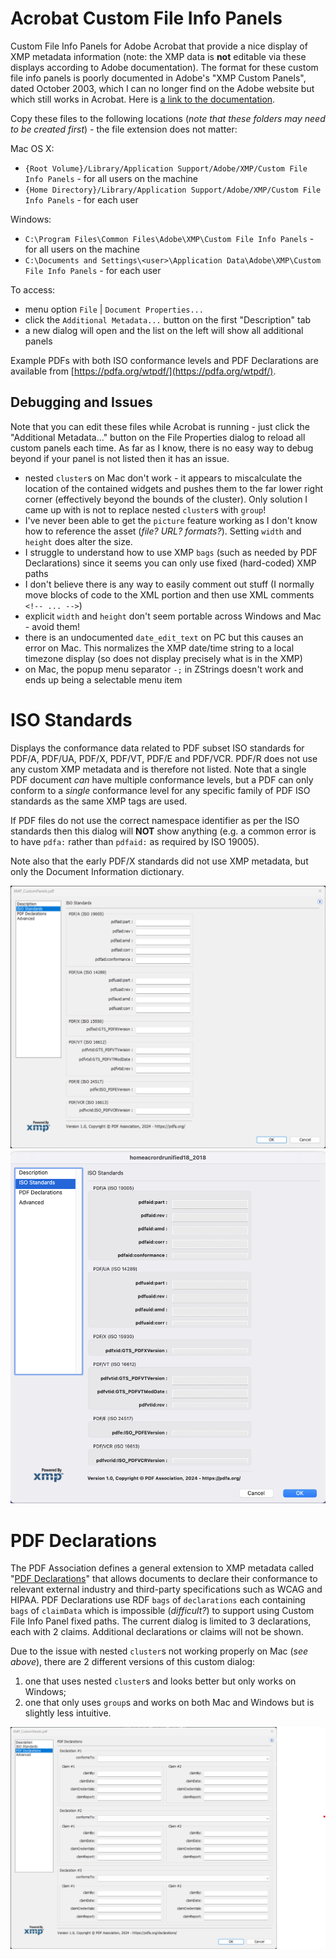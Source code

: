 # Acrobat Custom File Info Panels
Custom File Info Panels for Adobe Acrobat that provide a nice display of XMP metadata information (note: the XMP data is **not** editable via these displays according to Adobe documentation). The format for these custom file info panels is poorly documented in Adobe's "XMP Custom Panels", dated October 2003, which I can no longer find on the Adobe website but which still works in Acrobat. Here is [a link to the documentation](http://metadatadeluxe.pbworks.com/f/XMP_CustomPanels.pdf).

Copy these files to the following locations (_note that these folders may need to be created first_) - the file extension does not matter:

Mac OS X:
- `{Root Volume}/Library/Application Support/Adobe/XMP/Custom File Info Panels` - for all users on the machine
- `{Home Directory}/Library/Application Support/Adobe/XMP/Custom File Info Panels` - for each user

Windows:
- `C:\Program Files\Common Files\Adobe\XMP\Custom File Info Panels` - for all users on the machine
- `C:\Documents and Settings\<user>\Application Data\Adobe\XMP\Custom File Info Panels` - for each user

To access:
- menu option `File` | `Document Properties...`
- click the `Additional Metadata...` button on the first "Description" tab
- a new dialog will open and the list on the left will show all additional panels

Example PDFs with both ISO conformance levels and PDF Declarations are available from [https://pdfa.org/wtpdf/](https://pdfa.org/wtpdf/).

## Debugging and Issues
Note that you can edit these files while Acrobat is running - just click the "Additional Metadata..." button on the File Properties dialog to reload all custom panels each time. As far as I know, there is no easy way to debug beyond if your panel is not listed then it has an issue.

- nested `cluster`s on Mac don't work - it appears to miscalculate the location of the contained widgets and pushes them to the far lower right corner (effectively beyond the bounds of the cluster). Only solution I came up with is not to replace nested `cluster`s with `group`!
- I've never been able to get the `picture` feature working as I don't know how to reference the asset (_file? URL? formats?_). Setting `width` and `height` does alter the size.
- I struggle to understand how to use XMP `bags` (such as needed by PDF Declarations) since it seems you can only use fixed (hard-coded) XMP paths
- I don't believe there is any way to easily comment out stuff (I normally move blocks of code to the XML portion and then use XML comments `<!-- ... -->`)
- explicit `width` and `height` don't seem portable across Windows and Mac - avoid them!
- there is an undocumented `date_edit_text` on PC but this causes an error on Mac. This normalizes the XMP date/time string to a local timezone display (so does not display precisely what is in the XMP)
- on Mac, the popup menu separator `-;` in ZStrings doesn't work and ends up being a selectable menu item

# ISO Standards
Displays the conformance data related to PDF subset ISO standards for PDF/A, PDF/UA, PDF/X, PDF/VT, PDF/E and PDF/VCR. PDF/R does not use any custom XMP metadata and is therefore not listed. Note that a single PDF document _can_ have multiple conformance levels, but a PDF can only conform to a _single_ conformance level for any specific family of PDF ISO standards as the same XMP tags are used. 

If PDF files do not use the correct namespace identifier as per the ISO standards then this dialog will **NOT** show anything (e.g. a common error is to have `pdfa:` rather than `pdfaid:` as required by ISO 19005).

Note also that the early PDF/X standards did not use XMP metadata, but only the Document Information dictionary. 

![Screenshot of ISO Standards custom panel on Windows](Windows-ISOPanel.png)
![Screenshot of ISO Standards custom panel on Mac](Mac-ISOPanel.png)

# PDF Declarations
The PDF Association defines a general extension to XMP metadata called "[PDF Declarations](https://pdfa.org/declarations)" that allows documents to declare their conformance to relevant external industry and third-party specifications such as WCAG and HIPAA. PDF Declarations use RDF `bags` of `declarations` each containing `bags` of `claimData` which is impossible (_difficult?_) to support using Custom File Info Panel fixed paths. The current dialog is limited to 3 declarations, each with 2 claims. Additional declarations or claims will not be shown.

Due to the issue with nested `cluster`s not working properly on Mac (_see above_), there are 2 different versions of this custom dialog:
1. one that uses nested `cluster`s and looks better but only works on Windows;
2. one that only uses `group`s and works on both Mac and Windows but is slightly less intuitive. 

![Screenshot of PDF Declarations custom panel on Windows](Windows-Declarations.png)
